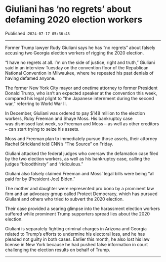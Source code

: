 # Giuliani has ‘no regrets’ about defaming 2020 election workers

Published :`2024-07-17 05:36:43`

---

Former Trump lawyer Rudy Giuliani says he has “no regrets” about falsely accusing two Georgia election workers of rigging the 2020 election.

“I have no regrets at all. I’m on the side of justice, right and truth,” Giuliani said in an interview Tuesday on the convention floor of the Republican National Convention in Milwaukee, where he repeated his past denials of having defamed anyone.

The former New York City mayor and onetime attorney to former President Donald Trump, who isn’t an expected speaker at the convention this week, compared his legal plight to “the Japanese internment during the second war,” referring to World War II.

In December, Giuliani was ordered to pay $148 million to the election workers, Ruby Freeman and Shaye Moss. His bankruptcy case was dismissed last week, so Freeman and Moss – as well as other creditors – can start trying to seize his assets.

Moss and Freeman plan to immediately pursue those assets, their attorney Rachel Strickland told CNN’s “The Source” on Friday.

Giuliani attacked the federal judges who oversaw the defamation case filed by the two election workers, as well as his bankruptcy case, calling the judges “bloodthirsty” and “ridiculous.”

Giuliani also falsely claimed Freeman and Moss’ legal bills were being “all paid for by (President Joe) Biden.”

The mother and daughter were represented pro bono by a prominent law firm and an advocacy group called Protect Democracy, which has pursued Giuliani and others who tried to subvert the 2020 election.

Their case provided a searing glimpse into the harassment election workers suffered while prominent Trump supporters spread lies about the 2020 election.

Giuliani is separately fighting criminal charges in Arizona and Georgia related to Trump’s efforts to undermine his electoral loss, and he has pleaded not guilty in both cases. Earlier this month, he also lost his law license in New York because he had pushed false information in court challenging the election results on behalf of Trump.

---

